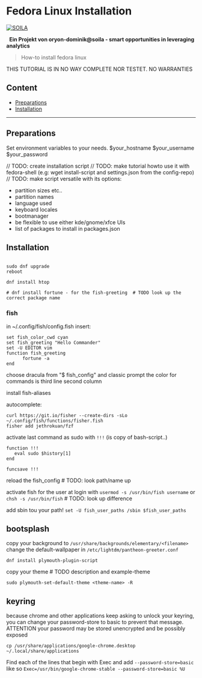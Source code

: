 # Fedora Linux Installation

[![SOILA](http://www.soila.de/wp-content/uploads/2017/10/soila_analytics_logo_signet_32px.png)](http://www.soila.de)

$~$
**Ein Projekt von oryon-dominik@soila - smart opportunities in leveraging analytics**

> How-to install fedora linux

THIS TUTORIAL IS IN NO WAY COMPLETE NOR TESTET. NO WARRANTIES

## Content

- [Preparations](#markdown-header-preparations)
- [Installation](#markdown-header-installation)

---

## Preparations

Set environment variables to your needs.
$your_hostname
$your_username
$your_password

// TODO: create installation script
// TODO: make tutorial howto use it with fedora-shell (e.g: wget install-script and settings.json from the config-repo)
// TODO: make script versatile with its options:

- partition sizes etc..
- partition names
- language used
- keyboard locales
- bootmanager
- be flexible to use either kde/gnome/xfce UIs
- list of packages to install in packages.json

## Installation

```shell

sudo dnf upgrade
reboot

dnf install htop

# dnf install fortune - for the fish-greeting  # TODO look up the correct package name
```

### fish

in ~/.config/fish/config.fish insert:

```config.fish
set fish_color_cwd cyan
set fish_greeting "Hello Commander"
set -U EDITOR vim
function fish_greeting
      fortune -a
end
```

choose dracula from "$ fish_config" and classic prompt
the color for commands is third line second column

install fish-aliases

autocomplete:

```fish
curl https://git.io/fisher --create-dirs -sLo ~/.config/fish/functions/fisher.fish
fisher add jethrokuan/fzf
```

activate last command as sudo with `!!!` (is copy of bash-script..)

```fish
function !!!
   eval sudo $history[1]
end

funcsave !!!
```

reload the fish_config # TODO: look path/name up

activate fish for the user at login with `usermod -s /usr/bin/fish username` or `chsh -s /usr/bin/fish`  # TODO: look up difference

add sbin tou your path!
`set -U fish_user_paths /sbin $fish_user_paths`

## bootsplash

copy your background to `/usr/share/backgrounds/elementary/<filename>`
change the default-wallpaper in `/etc/lightdm/pantheon-greeter.conf`

`dnf install plymouth-plugin-script`

copy your theme # TODO description and example-theme

`sudo plymouth-set-default-theme <theme-name> -R`

## keyring

because chrome and other applications keep asking to unlock your keyring, you
can change your password-store to basic to prevent that message. ATTENTION
your password may be stored unencrypted and be possibly exposed

`cp /usr/share/applications/google-chrome.desktop ~/.local/share/applications`

Find each of the lines that begin with Exec and add `--password-store=basic`
like so
`Exec=/usr/bin/google-chrome-stable --password-store=basic %U`

